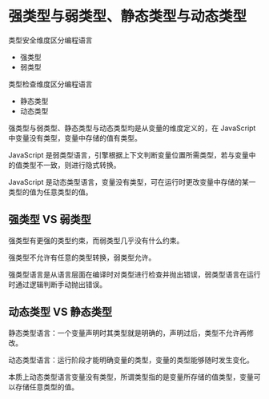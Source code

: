 # 强类型与弱类型、静态类型与动态类型

类型安全维度区分编程语言
- 强类型
- 弱类型

类型检查维度区分编程语言
- 静态类型
- 动态类型

强类型与弱类型、静态类型与动态类型均是从变量的维度定义的，在 JavaScript 中变量没有类型，变量中存储的值有类型。

JavaScript 是弱类型语言，引擎根据上下文判断变量位置所需类型，若与变量中的值类型不一致，则进行隐式转换。

JavaScript 是动态类型语言，变量没有类型，可在运行时更改变量中存储的某一类型的值为任意类型的值。

## 强类型 VS 弱类型

强类型有更强的类型约束，而弱类型几乎没有什么约束。

强类型不允许有任意的类型转换，弱类型允许。

强类型语言是从语言层面在编译时对类型进行检查并抛出错误，弱类型语言在运行时通过逻辑判断手动抛出错误。

## 动态类型 VS 静态类型

静态类型语言：一个变量声明时其类型就是明确的，声明过后，类型不允许再修改。

动态类型语言：运行阶段才能明确变量的类型，变量的类型能够随时发生变化。

本质上动态类型语言变量没有类型，所谓类型指的是变量所存储的值类型，变量可以存储任意类型的值。
